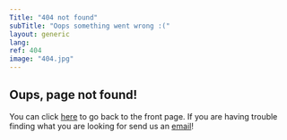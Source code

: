 ```yaml
---
Title: "404 not found"
subTitle: "Oops something went wrong :("
layout: generic
lang:
ref: 404
image: "404.jpg"
---
```


## Oups, page not found!

You can click [here](/) to go back to the front page. If you are having trouble finding what you are looking for send us an [email](mailto:walking@ens.etsmtl.ca)!
